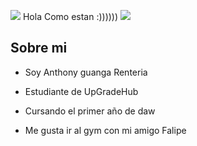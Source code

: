  ![](https://cdn.betterttv.net/emote/5d61b1b14932b21d9c332f1b/1x.webp)  Hola Como estan :)))))) ![](https://cdn.betterttv.net/emote/5d61b1b14932b21d9c332f1b/1x.webp)

<h2>Sobre mi </h2>

- Soy Anthony guanga Renteria

- Estudiante de UpGradeHub

- Cursando el primer año de daw

- Me gusta ir al gym con mi amigo Falipe





